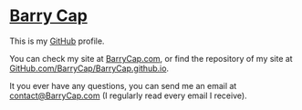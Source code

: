# [Barry Cap](https://barrycap.com/about)
This is my [GitHub](https://github.com/) profile.

You can check my site at [BarryCap.com](https://barrycap.com), or find the repository of my site at [GitHub.com/BarryCap/BarryCap.github.io](https://github.com/BarryCap/BarryCap.github.io).

It you ever have any questions, you can send me an email at [contact@BarryCap.com](mailto:contact@barrycap.com) (I regularly read every email I receive).
